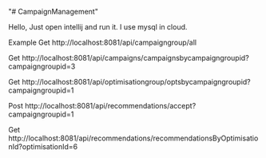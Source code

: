 "# CampaignManagement"

Hello, Just open intellij and run it. I use mysql in cloud.

Example 
Get 
http://localhost:8081/api/campaigngroup/all

Get 
http://localhost:8081/api/campaigns/campaignsbycampaigngroupid?campaigngroupid=3

Get 
http://localhost:8081/api/optimisationgroup/optsbycampaigngroupid?campaigngroupid=1

Post 
http://localhost:8081/api/recommendations/accept?campaigngroupid=1

Get 
http://localhost:8081/api/recommendations/recommendationsByOptimisationId?optimisationId=6
